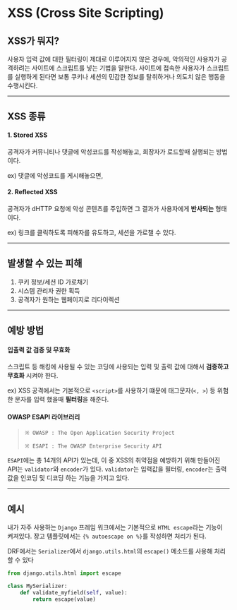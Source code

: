 # XSS (Cross Site Scripting)

## XSS가 뭐지?
사용자 입력 값에 대한 필터링이 제대로 이루어지지 않은 경우에, 악의적인 사용자가 공격하려는 사이트에 스크립트를 넣는 기법을 말한다.
사이트에 접속한 사용자가 스크립트를 실행하게 된다면 보통 쿠키나 세션의 민감한 정보를 탈취하거나 의도치 않은 행동을 수행시킨다.

-------------
## XSS 종류
#### 1. Stored XSS
공격자가 커뮤니티나 댓글에 악성코드를 작성해놓고, 희장자가 로드할때 실행되는 방법이다.

ex) 댓글에 악성코드를 게시해놓으면, 

#### 2. Reflected XSS
공격자가  dHTTP 요청에 악성 콘텐츠를 주입하면 그 결과가 사용자에게 **반사되는** 형태이다.

ex) 링크를 클릭하도록 피해자를 유도하고, 세션을 가로챌 수 있다.

----------
## 발생할 수 있는 피해
1. 쿠키 정보/세션 ID 가로채기
2. 시스템 관리자 권한 획득
3. 공격자가 원하는 웹페이지로 리다이렉션
--------
## 예방 방법
#### 입출력 값 검증 및 무효화
   
   스크립트 등 해킹에 사용될 수 있는 코딩에 사용되는 입력 및 출력 값에 대해서 **검증하고 무효화** 시켜야 한다. 
   
   ex) XSS 공격에서는 기본적으로 `<script>`를 사용하기 떄문에 태그문자(`<, >`) 등 위험한 문자를 입력 했을때 **필터링**을 해준다.

#### OWASP ESAPI 라이브러리
> `※ OWASP : The Open Application Security Project`
> 
>`※ ESAPI : The OWASP Enterprise Security API`

`ESAPI`에는 총 14개의 API가 있는데, 이 중 XSS의 취약점을 예방하기 위해 만들어진 API는 `validator`와 `encoder`가 있다. `validator`는 입력값을 필터링, `encoder`는 출력값을 인코딩 및 디코딩 하는 기능을 가지고 있다.

----------

## 예시
내가 자주 사용하는 `Django` 프레임 워크에서는 기본적으로 `HTML escape`라는 기능이 켜져있다. 장고 템플릿에서는 `{% autoescape on %}`를 작성하면 처리가 된다.

DRF에서는  `Serializer`에서 `django.utils.html`의 `escape()` 메소드를 사용해 처리할 수 있다
```python
from django.utils.html import escape

class MySerializer:
    def validate_myfield(self, value):
        return escape(value)
```
